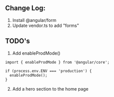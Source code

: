 ## Change Log:

1. Install @angular/form
2. Update vendor.ts to add "forms"


## TODO's

1. Add enableProdMode()
```
import { enableProdMode } from '@angular/core';

if (process.env.ENV === 'production') {
  enableProdMode();
}
```
2. Add a hero section to the home page

